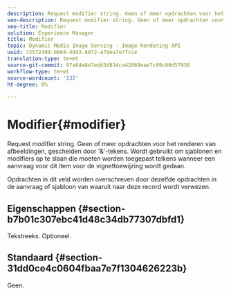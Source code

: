 ```yaml
---
description: Request modifier string. Geen of meer opdrachten voor het renderen van afbeeldingen, gescheiden door '&'-tekens. Wordt gebruikt om sjablonen en modifiers op te slaan die moeten worden toegepast telkens wanneer een aanvraag voor dit item voor de vignettoewijzing wordt gedaan.
seo-description: Request modifier string. Geen of meer opdrachten voor het renderen van afbeeldingen, gescheiden door '&'-tekens. Wordt gebruikt om sjablonen en modifiers op te slaan die moeten worden toegepast telkens wanneer een aanvraag voor dit item voor de vignettoewijzing wordt gedaan.
seo-title: Modifier
solution: Experience Manager
title: Modifier
topic: Dynamic Media Image Serving - Image Rendering API
uuid: 725724dd-b664-4d43-8072-a79ea7e7fcce
translation-type: tm+mt
source-git-commit: 97a84e8e7edd3d834ca42069eae7c09c00d57938
workflow-type: tm+mt
source-wordcount: '132'
ht-degree: 0%

---
```



# Modifier{#modifier}

Request modifier string. Geen of meer opdrachten voor het renderen van afbeeldingen, gescheiden door &#39;&amp;&#39;-tekens. Wordt gebruikt om sjablonen en modifiers op te slaan die moeten worden toegepast telkens wanneer een aanvraag voor dit item voor de vignettoewijzing wordt gedaan.

Opdrachten in dit veld worden overschreven door dezelfde opdrachten in de aanvraag of sjabloon van waaruit naar deze record wordt verwezen.

## Eigenschappen {#section-b7b01c307ebc41d48c34db77307dbfd1}

Tekstreeks. Optioneel.

## Standaard {#section-31dd0ce4c0604fbaa7e7f1304626223b}

Geen.
